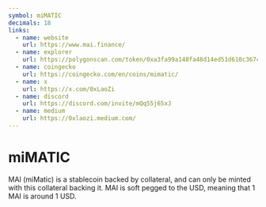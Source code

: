 ```yaml
---
symbol: miMATIC
decimals: 18
links:
  - name: website
    url: https://www.mai.finance/
  - name: explorer
    url: https://polygonscan.com/token/0xa3fa99a148fa48d14ed51d610c367c61876997f1
  - name: coingecko
    url: https://coingecko.com/en/coins/mimatic/
  - name: x
    url: https://x.com/0xLaoZi
  - name: discord
    url: https://discord.com/invite/mQq55j65xJ
  - name: medium
    url: https://0xlaozi.medium.com/
---
```


# miMATIC

MAI (miMatic) is a stablecoin backed by collateral, and can only be minted with this collateral backing it. MAI is soft pegged to the USD, meaning that 1 MAI is around 1 USD.
